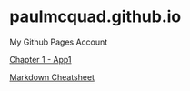 # paulmcquad.github.io
My Github Pages Account
 
[Chapter 1 - App1](https://paulmcquad.github.io/CH1/App1/)

[Markdown Cheatsheet](https://github.com/adam-p/markdown-here/wiki/Markdown-Cheatsheet)
